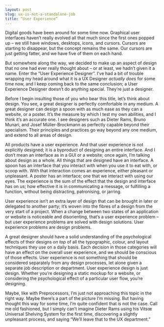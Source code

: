 ```yaml
---
layout: post
slug: ux-is-not-a-standalone-job
title: “User Experience”
---
```


Digital goods have been around for some time now. Graphical user interfaces haven’t really evolved all that much since the first ones popped up – we still have windows, desktops, icons, and cursors. Cursors are starting to disappear, but the concept remains the same. Our cursors are just getting fatter, and we have five of them on each hand.

But somewhere along the way, we decided to make up an aspect of design that no one had ever really thought about – or at least, we hadn’t given it a name. Enter the “User Experience Designer”. I’ve had a bit of trouble wrapping my head around what it is a UX Designer _actually does_ for some time now, and I keep coming back to the same conclusion; a User Experience Designer doesn’t do anything special. They’re just a designer.

Before I begin insulting those of you who bear this title, let’s think about design. You see, a great designer is perfectly comfortable in any medium. A great designer can design a spoon with as much ease as they can a website, or a poster. It’s the measure by which I test my own abilities, and I think it’s an accurate one. I see designers such as Dieter Rams, Bruno Munari, and Josef Müller-Brockmann as perfectly capable beyond their specialism. Their principles and practices go way beyond any one medium, and extend to all areas of design.

All products have a user experience. And that user experience is not explicitly designed; it is a byproduct of designing an entire interface. And I don’t mean an interface as in a GUI or a website; once again, I’m talking about design as a whole. All things that are designed have an interface. A spoon has an interface that you interact with when you use it to eat with, or scoop with. With that interaction comes an experience, either pleasant or unpleasant. A poster has an interface; one that we interact with using our eyes. The experience is the sum of the effect that the design and interface has on us; how effective it is in communicating a message, or fulfilling a function, without being distracting, patronising, or jarring.

User experience isn’t an extra layer of design that can be brought in later or delegated to another party; it’s woven into the fibres of a design from the very start of a project. When a change between two states of an application or website is noticeable and disorienting, that’s a user experience problem – but user experience problems are solved with design solutions. User experience problems are design problems.

A great designer should have a solid understanding of the psychological effects of their designs _on top_ of all the typographic, colour, and layout techniques they use on a daily basis. Each decision in those categories will have an effect on the overall user experience, and we should be conscious of those effects. User experience is not something that should be considered separately from any design processes, let alone given a separate job description or department. User experience design is just design. Whether you’re designing a static mockup for a website, or considering the psychological effect of a particular user flow, you’re designing.

Maybe, like with Preprocessors, I’m just not approaching this topic in the right way. Maybe there’s a part of the picture I’m missing. But having thought this way for some time, I’m quite confident that is not the case. Call me old fashioned, but I simply can’t imagine Dieter Rams using his Vitsœ Universal Shelving System for the first time, discovering a slightly unpleasant process, and saying “We’ll leave that to the UX department.”
